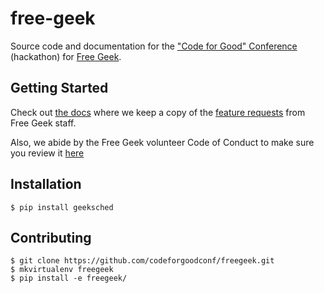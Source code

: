 # free-geek

Source code and documentation for the ["Code for Good" Conference](http://codeforgood.io/) (hackathon) for [Free Geek](http://www.freegeek.org/).

## Getting Started

Check out [the docs](/docs) where we keep a copy of the [feature requests](/docs/Code%20For%20Good%20project.odt) from Free Geek staff.

Also, we abide by the Free Geek volunteer Code of Conduct to make sure you review it [here](/docs/Free_Geek_General_Conduct_guidelines.pdf)


## Installation

```shell
$ pip install geeksched
```

## Contributing

```shell
$ git clone https://github.com/codeforgoodconf/freegeek.git
$ mkvirtualenv freegeek
$ pip install -e freegeek/
```